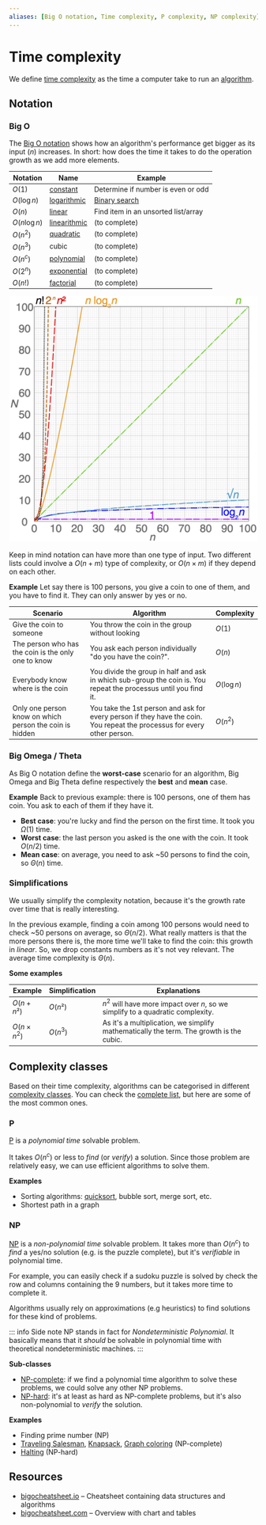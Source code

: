 ```yaml
---
aliases: [Big O notation, Time complexity, P complexity, NP complexity]
---
```


# Time complexity

We define [time complexity](https://wikipedia.org/wiki/time_complexity) as the time a computer take to run an [algorithm](algorithms.md).

## Notation

### Big O

The [Big O notation](https://wikipedia.org/wiki/big_o_notation) shows how an algorithm's performance get bigger as its input ($n$) increases. In short: how does the time it takes to do the operation growth as we add more elements.

| Notation | Name | Example |
| ---- | ---- | ---- |
| $O(1)$ | [constant](https://wikipedia.org/wiki/constant_time) | Determine if number is even or odd |
| $O(\log n)$ | [logarithmic](https://wikipedia.org/wiki/logarithmic_time "logarithmic time") | [Binary search](search/binary-search.md) |
| $O(n)$ | [linear](https://wikipedia.org/wiki/linear_time "linear time") | Find item in an unsorted list/array |
| $O(n\log n)$ | [linearithmic](https://wikipedia.org/wiki/linearithmic_time "linearithmic time") | (to complete) |
| $O(n^2)$ | [quadratic](https://wikipedia.org/wiki/quadratic_time "quadratic time") | (to complete) |
| $O(n^3)$ | cubic | (to complete) |
| $O(n^c)$ | [polynomial](https://wikipedia.org/wiki/polynomial_time "polynomial time") | (to complete) |
| $O(2^n)$ | [exponential](https://en.wikipedia.org/wiki/Exponential_time) | (to complete) |
| $O(n!)$ | [factorial](https://wikipedia.org/wiki/factorial "factorial") | (to complete) |

![A graphical plot of time complexity comparison](assets/complexity-comparison-plot.png)

Keep in mind notation can have more than one type of input. Two different lists could involve a $O(n+m)$ type of complexity, or $O(n\times m)$ if they depend on each other.

**Example**
Let say there is 100 persons, you give a coin to one of them, and you have to find it. They can only answer by yes or no.

| Scenario | Algorithm | Complexity |
| ---- | ---- | ---- |
| Give the coin to someone | You throw the coin in the group without looking | $O(1)$ |
| The person who has the coin is the only one to know | You ask each person individually "do you have the coin?". | $O(n)$ |
| Everybody know where is the coin | You divide the group in half and ask in which sub-group the coin is. You repeat the processus until you find it. | $O(\log n)$ |
| Only one person know on which person the coin is hidden | You take the 1st person and ask for every person if they have the coin. You repeat the processus for every other person. | $O(n^2)$ |

### Big Omega / Theta 

As Big O notation define the **worst-case** scenario for an algorithm, Big Omega and Big Theta define respectively the **best** and **mean** case.

**Example**
Back to previous example: there is 100 persons, one of them has coin. You ask to each of them if they have it.

- **Best case**: you're lucky and find the person on the first time. It took you $\Omega(1)$ time.
- **Worst case**: the last person you asked is the one with the coin. It took $O(n/2)$ time.
- **Mean case**: on average, you need to ask ~50 persons to find the coin, so $\Theta(n)$ time.

### Simplifications

We usually simplify the complexity notation, because it's the growth rate over time that is really interesting.

In the previous example, finding a coin among 100 persons would need to check ~50 persons on average, so $\Theta(n/2)$. What really matters is that the more persons there is, the more time we'll take to find the coin: this growth in *linear*. So, we drop constants numbers as it's not vey relevant. The average time complexity is $\Theta(n)$.

**Some examples**

| Example | Simplification | Explanations |
| ---- | ---- | ---- |
| $O(n+n²)$ | $O(n²)$ | $n^2$ will have more impact over $n$, so we simplify to a quadratic complexity. |
| $O(n \times n^2)$ | $O(n^3)$ | As it's a multiplication, we simplify mathematically the term. The growth is the cubic. |

## Complexity classes

Based on their time complexity, algorithms can be categorised in different [complexity classes](https://en.wikipedia.org/wiki/Complexity_class). You can check the [complete list](https://en.wikipedia.org/wiki/List_of_complexity_classes), but here are some of the most common ones.

### P

[P](https://en.wikipedia.org/wiki/P_(complexity)) is a *polynomial time* solvable problem.

It takes $O(n^c)$ or less to *find* (or *verify*) a solution. Since those problem are relatively easy, we can use efficient algorithms to solve them.

**Examples**
- Sorting algorithms: [quicksort](sort/quicksort.md), bubble sort, merge sort, etc.
- Shortest path in a graph

### NP

[NP](https://en.wikipedia.org/wiki/NP_(complexity) "NP (complexity)") is a *non-polynomial time* solvable problem. 
It takes more than $O(n^c)$ to *find* a yes/no solution (e.g. is the puzzle complete), but it's *verifiable* in polynomial time.

For example, you can easily check if a sudoku puzzle is solved by check the row and columns containing the 9 numbers, but it takes more time to complete it.

Algorithms usually rely on approximations (e.g heuristics) to find solutions for these kind of problems.

::: info Side note
NP stands in fact for *Nondeterministic Polynomial*. It basically means that it *should* be solvable in polynomial time with theoretical nondeterministic machines.
:::

**Sub-classes**
- [NP-complete](https://en.wikipedia.org/wiki/NP-complete): if we find a polynomial time algorithm to solve these problems, we could solve any other NP problems.
- [NP-hard](https://en.wikipedia.org/wiki/NP-hardness): it's at least as hard as NP-complete problems, but it's also non-polynomial to *verify* the solution.

**Examples**
- Finding prime number (NP)
- [Traveling Salesman](problems/traveling-salesman.md), [Knapsack](problems/knapsack.md), [Graph coloring](problems/graph-coloring.md) (NP-complete)
- [Halting](problems/halting.md) (NP-hard)

## Resources

- [bigocheatsheet.io](https://bigocheatsheet.io) – Cheatsheet containing data structures and algorithms
- [bigocheatsheet.com](https://www.bigocheatsheet.com/) – Overview with chart and tables